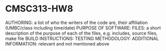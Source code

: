 # CMSC313-HW8
AUTHORING: a list of who the writers of the code are, their affiliation (UMBC/class including time/date)
PURPOSE OF SOFTWARE: 
FILES: a short description of the purpose of each of the files, e.g. includes, source files, make file
BUILD INSTRUCTIONS: 
TESTING METHODOLOGY: 
ADDITIONAL INFORMATION: relevant and not mentioned above

